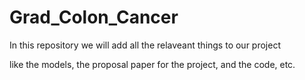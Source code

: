 # Grad_Colon_Cancer

In this repository we will add all the relaveant things to our project 

like the models, the proposal paper for the project, and the code, etc.
